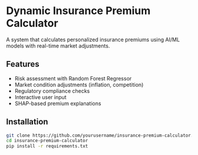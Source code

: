 # Dynamic Insurance Premium Calculator


A system that calculates personalized insurance premiums using AI/ML models with real-time market adjustments.

## Features
- Risk assessment with Random Forest Regressor
- Market condition adjustments (inflation, competition)
- Regulatory compliance checks
- Interactive user input
- SHAP-based premium explanations

## Installation
```bash
git clone https://github.com/yourusername/insurance-premium-calculator.git
cd insurance-premium-calculator
pip install -r requirements.txt
